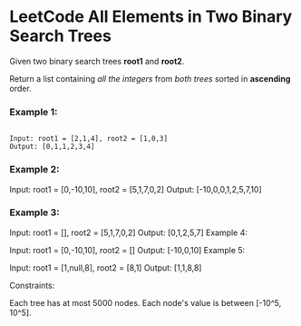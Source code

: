 # LeetCode All Elements in Two Binary Search Trees
Given two binary search trees **root1** and **root2**.

Return a list containing *all the integers* from *both trees* sorted in **ascending** order.

 

### Example 1:
![]()
```
Input: root1 = [2,1,4], root2 = [1,0,3]
Output: [0,1,1,2,3,4]
```
### Example 2:

Input: root1 = [0,-10,10], root2 = [5,1,7,0,2]
Output: [-10,0,0,1,2,5,7,10]
### Example 3:

Input: root1 = [], root2 = [5,1,7,0,2]
Output: [0,1,2,5,7]
Example 4:

Input: root1 = [0,-10,10], root2 = []
Output: [-10,0,10]
Example 5:


Input: root1 = [1,null,8], root2 = [8,1]
Output: [1,1,8,8]
 

Constraints:

Each tree has at most 5000 nodes.
Each node's value is between [-10^5, 10^5].